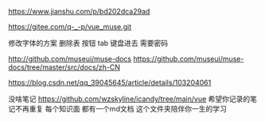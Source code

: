  https://www.jianshu.com/p/bd202dca29ad

  https://gitee.com/q-_-p/vue_muse.git


  修改字体的方案
  删除表 按钮 tab 键盘进去 需要密码

  http://github.com/museui/muse-docs
  https://github.com/museui/muse-docs/tree/master/src/docs/zh-CN

  https://blog.csdn.net/qq_39045645/article/details/103204061

  没啥笔记 
  https://github.com/wzskyline/icandy/tree/main/vue
  希望你记录的笔记不再重复
  每个知识面 都有一个md文档
  这个文件夹陪伴你一生的学习
  